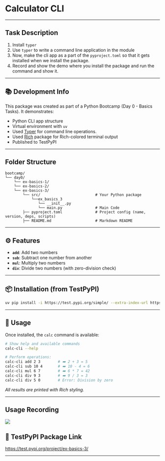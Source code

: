 # Calculator CLI

----
## Task Description 
1. Install `typer`
2. Use `typer` to write a command line application in the module
3. Now, make the cli app as a part of the `pyproject.toml` so that it gets installed when we install the package.
4. Record and show the demo where you install the package and run the command and show it.

---
## 📚 Development Info

This package was created as part of a Python Bootcamp (Day 0 - Basics Tasks). It demonstrates:

- Python CLI app structure
- Virtual environment with `uv`
- Used [Typer](https://pypi.org/project/typer/) for command line operations. 
- Used [Rich](https://pypi.org/project/rich/) package for Rich-colored terminal output
- Published to TestPyPI

---

## Folder Structure

```
bootcamp/
└── day0/
    └── ex-basics-1/
    └── ex-basics-2/
    └── ex-basics-3/
        └── src/                         # Your Python package
            └──ex_basics_3
               └── __init__.py
               └── main.py               # Main Code
        ├── pyproject.toml               # Project config (name, version, deps, scripts)
        ├── README.md                    # Markdown README 

```

---

## ⚙️ Features

* **`add`**: Add two numbers
* **`sub`**: Subtract one number from another
* **`mul`**: Multiply two numbers
* **`div`**: Divide two numbers (with zero-division check)

---

## 📦 Installation (from TestPyPI)

```bash
uv pip install -i https://test.pypi.org/simple/ --extra-index-url https://pypi.org/simple ex-basics-3==0.1
```
---

## 🚀 Usage

Once installed, the `calc` command is available:

```bash
# Show help and available commands
calc-cli --help

# Perform operations:
calc-cli add 2 3        # ➡️ 2 + 3 = 5
calc-cli sub 10 4       # ➡️ 10 - 4 = 6
calc-cli mul 6 7        # ➡️ 6 * 7 = 42
calc-cli div 9 3        # ➡️ 9 / 3 = 3
calc-cli div 5 0        # Error: Division by zero
```

*All results are printed with Rich styling.*

---

## Usage Recording

<a href="https://asciinema.org/a/2IHEwHKrpGhkoQ8n5r4G2DdSE" target="_blank"><img src="https://asciinema.org/a/2IHEwHKrpGhkoQ8n5r4G2DdSE.svg" /></a>

## 🔗 TestPyPI Package Link

https://test.pypi.org/project/ex-basics-3/

---
